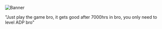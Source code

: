 ![Banner](https://preview.redd.it/4lnbtvbhfao61.png?width=1920&format=png&auto=webp&s=b3f6566b4fe1ae3159b3656457f14f63190498c2)
<!--### Contact
[Facebook](https://www.facebook.com/profile.php?id=100004663422919)

[Twitter](https://mobile.twitter.com/noriko4220)
### About me
- [x] im extra stupid please leave me alone-->
"Just play the game bro, it gets good after 7000hrs in bro, you only need to level ADP bro"

<!--
**Noriko4220/Noriko4220** is a ✨ _special_ ✨ repository because its `README.md` (this file) appears on your GitHub profile.

Here are some ideas to get you started:

- 🔭 I’m currently working on ...
- 🌱 I’m currently learning ...
- 👯 I’m looking to collaborate on ...
- 🤔 I’m looking for help with ...
- 💬 Ask me about ...
- 📫 How to reach me: ...
- 😄 Pronouns: ...
- ⚡ Fun fact: ...
-->
